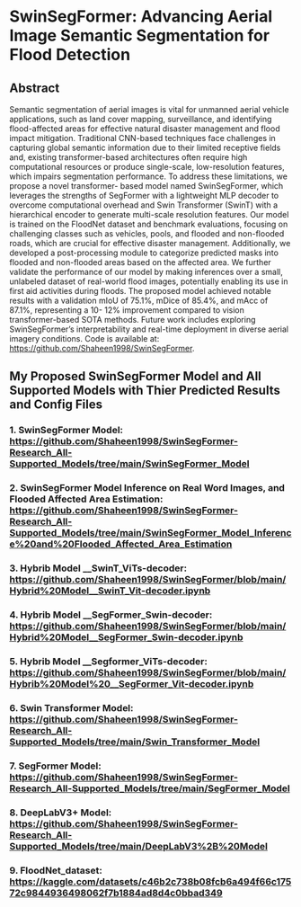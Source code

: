 # SwinSegFormer: Advancing Aerial Image Semantic Segmentation for Flood Detection

## Abstract
Semantic segmentation of aerial images is vital for unmanned aerial vehicle applications,
such as land cover mapping, surveillance, and identifying flood-affected areas for effective natural
disaster management and flood impact mitigation. Traditional CNN-based techniques face challenges in
capturing global semantic information due to their limited receptive fields and, existing transformer-based
architectures often require high computational resources or produce single-scale, low-resolution features,
which impairs segmentation performance. To address these limitations, we propose a novel transformer-
based model named SwinSegFormer, which leverages the strengths of SegFormer with a lightweight MLP
decoder to overcome computational overhead and Swin Transformer (SwinT) with a hierarchical encoder
to generate multi-scale resolution features. Our model is trained on the FloodNet dataset and benchmark
evaluations, focusing on challenging classes such as vehicles, pools, and flooded and non-flooded roads,
which are crucial for effective disaster management. Additionally, we developed a post-processing module
to categorize predicted masks into flooded and non-flooded areas based on the affected area. We further
validate the performance of our model by making inferences over a small, unlabeled dataset of real-world
flood images, potentially enabling its use in first aid activities during floods. The proposed model achieved
notable results with a validation mIoU of 75.1%, mDice of 85.4%, and mAcc of 87.1%, representing a 10-
12% improvement compared to vision transformer-based SOTA methods. Future work includes exploring
SwinSegFormer’s interpretability and real-time deployment in diverse aerial imagery conditions. Code is
available at: https://github.com/Shaheen1998/SwinSegFormer.

## My Proposed SwinSegFormer Model and All Supported Models with Thier Predicted Results and Config Files

### 1. SwinSegFormer Model: https://github.com/Shaheen1998/SwinSegFormer-Research_All-Supported_Models/tree/main/SwinSegFormer_Model
### 2. SwinSegFormer Model Inference on Real Word Images, and Flooded Affected Area Estimation: https://github.com/Shaheen1998/SwinSegFormer-Research_All-Supported_Models/tree/main/SwinSegFormer_Model_Inference%20and%20Flooded_Affected_Area_Estimation
### 3. Hybrib Model __SwinT_ViTs-decoder: https://github.com/Shaheen1998/SwinSegFormer/blob/main/Hybrid%20Model__SwinT_Vit-decoder.ipynb
### 4. Hybrib Model __SegFormer_Swin-decoder: https://github.com/Shaheen1998/SwinSegFormer/blob/main/Hybrid%20Model__SegFormer_Swin-decoder.ipynb
### 5. Hybrib Model __Segformer_ViTs-decoder: https://github.com/Shaheen1998/SwinSegFormer/blob/main/Hybrib%20Model%20__SegFormer_Vit-decoder.ipynb
### 6. Swin Transformer Model: https://github.com/Shaheen1998/SwinSegFormer-Research_All-Supported_Models/tree/main/Swin_Transformer_Model
### 7. SegFormer Model: https://github.com/Shaheen1998/SwinSegFormer-Research_All-Supported_Models/tree/main/SegFormer_Model
### 8. DeepLabV3+ Model: https://github.com/Shaheen1998/SwinSegFormer-Research_All-Supported_Models/tree/main/DeepLabV3%2B%20Model
### 9. FloodNet_dataset: https://kaggle.com/datasets/c46b2c738b08fcb6a494f66c17572c9844936498062f7b1884ad8d4c0bbad349
